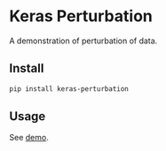 # Keras Perturbation

A demonstration of perturbation of data.

## Install

```bash
pip install keras-perturbation
```

## Usage

See [demo](https://github.com/CyberZHG/keras-perturbation/tree/master/demo).
